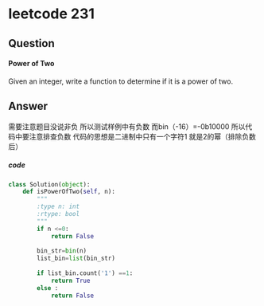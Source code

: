 # leetcode 231
## Question
#### Power of Two

Given an integer, write a function to determine if it is a power of two.
## Answer
需要注意题目没说非负
所以测试样例中有负数
而bin（-16）=-0b10000
所以代码中要注意排查负数
代码的思想是二进制中只有一个字符1 就是2的幂（排除负数后）

##### code

```Python
class Solution(object):
    def isPowerOfTwo(self, n):
        """
        :type n: int
        :rtype: bool
        """
        if n <=0:
            return False
        
        bin_str=bin(n)
        list_bin=list(bin_str)
        
        if list_bin.count('1') ==1:
            return True
        else :
            return False
```
